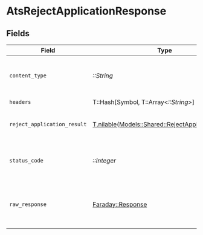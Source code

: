 # AtsRejectApplicationResponse


## Fields

| Field                                                                                                | Type                                                                                                 | Required                                                                                             | Description                                                                                          |
| ---------------------------------------------------------------------------------------------------- | ---------------------------------------------------------------------------------------------------- | ---------------------------------------------------------------------------------------------------- | ---------------------------------------------------------------------------------------------------- |
| `content_type`                                                                                       | *::String*                                                                                           | :heavy_check_mark:                                                                                   | HTTP response content type for this operation                                                        |
| `headers`                                                                                            | T::Hash[Symbol, T::Array<*::String*>]                                                                | :heavy_check_mark:                                                                                   | N/A                                                                                                  |
| `reject_application_result`                                                                          | [T.nilable(Models::Shared::RejectApplicationResult)](../../models/shared/rejectapplicationresult.md) | :heavy_minus_sign:                                                                                   | The application was rejected successfully.                                                           |
| `status_code`                                                                                        | *::Integer*                                                                                          | :heavy_check_mark:                                                                                   | HTTP response status code for this operation                                                         |
| `raw_response`                                                                                       | [Faraday::Response](https://www.rubydoc.info/gems/faraday/Faraday/Response)                          | :heavy_check_mark:                                                                                   | Raw HTTP response; suitable for custom response parsing                                              |